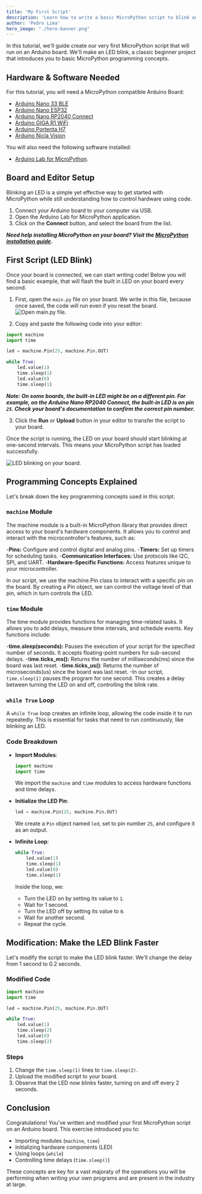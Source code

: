 ```yaml
---
title: 'My First Script'
description: 'Learn how to write a basic MicroPython script to blink an LED.'
author: 'Pedro Lima'
hero_image: "./hero-banner.png"
---
```


In this tutorial, we'll guide create our very first MicroPython script that will run on an Arduino board. We'll make an LED blink, a classic beginner project that introduces you to basic MicroPython programming concepts.

## Hardware & Software Needed

For this tutorial, you will need a MicroPython compatible Arduino Board:

  - [Arduino Nano 33 BLE]()
  - [Arduino Nano ESP32]()
  - [Arduino Nano RP2040 Connect]()
  - [Arduino GIGA R1 WiFi]()
  - [Arduino Portenta H7]()
  - [Arduino Nicla Vision]()

You will also need the following software installed:

  - [Arduino Lab for MicroPython](https://labs.arduino.cc/en/labs/micropython).

## Board and Editor Setup

Blinking an LED is a simple yet effective way to get started with MicroPython while still understanding how to control hardware using code.

1. Connect your Arduino board to your computer via USB.
2. Open the Arduino Lab for MicroPython application.
3. Click on the **Connect** button, and select the board from the list.

***Need help installing MicroPython on your board? Visit the [MicroPython installation guide]().***

## First Script (LED Blink)

Once your board is connected, we can start writing code! Below you will find a basic example, that will flash the built in LED on your board every second. 

1. First, open the `main.py` file on your board. We write in this file, because once saved, the code will run even if you reset the board.
   ![Open main.py file.]()

2. Copy and paste the following code into your editor:
  ```python
  import machine
  import time

  led = machine.Pin(25, machine.Pin.OUT)

  while True:
      led.value(1)
      time.sleep(1)
      led.value(0)
      time.sleep(1)
  ```

  ***Note: On some boards, the built-in LED might be on a different pin. For example, on the Arduino Nano RP2040 Connect, the built-in LED is on pin `25`. Check your board's documentation to confirm the correct pin number.***

3. Click the **Run** or **Upload** button in your editor to transfer the script to your board.

Once the script is running, the LED on your board should start blinking at one-second intervals. This means your MicroPython script has loaded successfully.

![LED blinking on your board.]()

## Programming Concepts Explained

Let's break down the key programming concepts used in this script:

### `machine` Module

The machine module is a built-in MicroPython library that provides direct access to your board's hardware components. It allows you to control and interact with the microcontroller's features, such as:

-**Pins:** Configure and control digital and analog pins.
-**Timers:** Set up timers for scheduling tasks.
-**Communication Interfaces:** Use protocols like I2C, SPI, and UART.
-**Hardware-Specific Functions:** Access features unique to your microcontroller.

In our script, we use the machine.Pin class to interact with a specific pin on the board. By creating a Pin object, we can control the voltage level of that pin, which in turn controls the LED.

### `time` Module

The time module provides functions for managing time-related tasks. It allows you to add delays, measure time intervals, and schedule events. Key functions include:

-**time.sleep(seconds):** Pauses the execution of your script for the specified number of seconds. It accepts floating-point numbers for sub-second delays.
-t**ime.ticks_ms():** Returns the number of milliseconds(ms) since the board was last reset.
-**time.ticks_us()**: Returns the number of microseconds(us) since the board was last reset.
-In our script, ``time.sleep(1)`` pauses the program for one second. This creates a delay between turning the LED on and off, controlling the blink rate.

### `while True` Loop

A `while True` loop creates an infinite loop, allowing the code inside it to run repeatedly. This is essential for tasks that need to run continuously, like blinking an LED.

### Code Breakdown

- **Import Modules**:

  ```python
  import machine
  import time
  ```

  We import the `machine` and `time` modules to access hardware functions and time delays.

- **Initialize the LED Pin**:

  ```python
  led = machine.Pin(25, machine.Pin.OUT)
  ```

  We create a `Pin` object named `led`, set to pin number `25`, and configure it as an output.

- **Infinite Loop**:

  ```python
  while True:
      led.value(1)
      time.sleep(1)
      led.value(0)
      time.sleep(1)
  ```

  Inside the loop, we:

  - Turn the LED on by setting its value to `1`.
  - Wait for 1 second.
  - Turn the LED off by setting its value to `0`.
  - Wait for another second.
  - Repeat the cycle.

## Modification: Make the LED Blink Faster

Let's modify the script to make the LED blink faster. We'll change the delay from 1 second to 0.2 seconds.

### Modified Code

```python
import machine
import time

led = machine.Pin(25, machine.Pin.OUT)

while True:
    led.value(1)
    time.sleep(2)
    led.value(0)
    time.sleep(2)
```

### Steps

1. Change the `time.sleep(1)` lines to `time.sleep(2)`.
2. Upload the modified script to your board.
3. Observe that the LED now blinks faster, turning on and off every 2 seconds.

## Conclusion

Congratulations! You've written and modified your first MicroPython script on an Arduino board. This exercise introduced you to:

- Importing modules (`machine`, `time`)
- Initializing hardware components (LED)
- Using loops (`while`)
- Controlling time delays (`time.sleep()`)

These concepts are key for a vast majoraty of the operations you will be performing when writing your own programs and are present in the industry at large.

